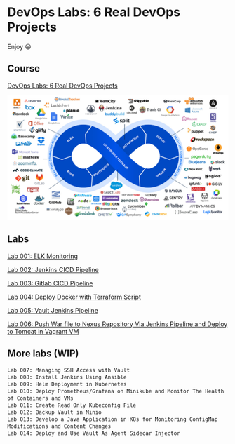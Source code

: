 # DevOps Labs: 6 Real DevOps Projects

Enjoy 😀

## Course

[DevOps Labs: 6 Real DevOps Projects](https://www.udemy.com/course/devops-labs-6-real-devops-projects/)

<a href="https://www.udemy.com/course/devops-labs-6-real-devops-projects/">![DevOps Labs: 6 Real DevOps Projects](image/course_image_6.jpg)</a>

## Labs

[Lab 001: ELK Monitoring](001-ELKMonitoring/README.md)

[Lab 002: Jenkins CICD Pipeline](002-JenkinsCICD/README.md)

[Lab 003: Gitlab CICD Pipeline](003-GitlabCICD/README.md)

[Lab 004: Deploy Docker with Terraform Script](004-TerraformDockerDeployment/README.md)

[Lab 005: Vault Jenkins Pipeline](005-VaultJenkinsCICD/README.md)

[Lab 006: Push War file to Nexus Repository Via Jenkins Pipeline and Deploy to Tomcat in Vagrant VM](006-NexusJenkinsVagrantCICD/README.md)

## More labs (WIP)

```dos
Lab 007: Managing SSH Access with Vault
Lab 008: Install Jenkins Using Ansible
Lab 009: Helm Deployment in Kubernetes
Lab 010: Deploy Prometheus/Grafana on Minikube and Monitor The Health of Containers and VMs
Lab 011: Create Read Only Kubeconfig File
Lab 012: Backup Vault in Minio
Lab 013: Develop a Java Application in K8s for Monitoring ConfigMap Modifications and Content Changes
Lab 014: Deploy and Use Vault As Agent Sidecar Injector
```
